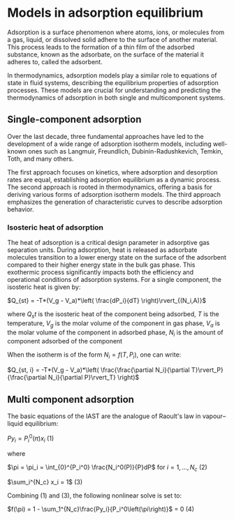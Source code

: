 # Models in adsorption equilibrium

Adsorption is a surface phenomenon where atoms, ions, or molecules from a gas, liquid, or dissolved solid adhere to the surface of another material. This process leads to the formation of a thin film of the adsorbed substance, known as the adsorbate, on the surface of the material it adheres to, called the adsorbent.

In thermodynamics, adsorption models play a similar role to equations of state in fluid systems, describing the equilibrium properties of adsorption processes. These models are crucial for understanding and predicting the thermodynamics of adsorption in both single and multicomponent systems.

## Single-component adsorption

Over the last decade, three fundamental approaches have led to the development of a wide range of adsorption isotherm models, including well-known ones such as Langmuir, Freundlich, Dubinin-Radushkevich, Temkin, Toth, and many others.

The first approach focuses on kinetics, where adsorption and desorption rates are equal, establishing adsorption equilibrium as a dynamic process. The second approach is rooted in thermodynamics, offering a basis for deriving various forms of adsorption isotherm models. The third approach emphasizes the generation of characteristic curves to describe adsorption behavior.

### Isosteric heat of adsorption

The heat of adsorption is a critical design parameter in adsorptive gas separation units. During adsorption, heat is released as adsorbate molecules transition to a lower energy state on the surface of the adsorbent compared to their higher energy state in the bulk gas phase. This exothermic process significantly impacts both the efficiency and operational conditions of adsorption systems. For a single component, the isosteric heat is given by:

$Q_{st} = -T*(V_g - V_a)*\left( \frac{dP_i}{dT} \right)\rvert_{(N_i,A)}$ 

where $Q_st$ is the isosteric heat of the component being adsorbed, $T$ is the temperature, $V_g$ is the molar volume of the component in gas phase, $V_a$ is the molar volume of the component in adsorbed phase, $N_i$ is the amount of component adsorbed of the component

When the isotherm is of the form $N_i = f(T, P_i)$, one can write:

$Q_{st, i} = -T*(V_g - V_a)*\left( \frac{\frac{\partial N_i}{\partial T}\rvert_P}{\frac{\partial N_i}{\partial P}\rvert_T} \right)$ 


## Multi component adsorption

The basic equations of the IAST are the analogue of Raoult's law in vapour–liquid equilibrium:

$Py_i = P_i^0(\pi)x_i$ (1)

where

$\pi = \pi_i = \int_{0}^{P_i^0} \frac{N_i^0(P)}{P}dP$ for $i = 1,...,N_c$ (2)

$\sum_i^{N_c} x_i = 1$ (3)


Combining (1) and (3), the following nonlinear solve is set to:

$f(\pi) = 1 - \sum_1^{N_c}\frac{Py_i}{P_i^0\left(\pi\right)}$ = 0 (4)













